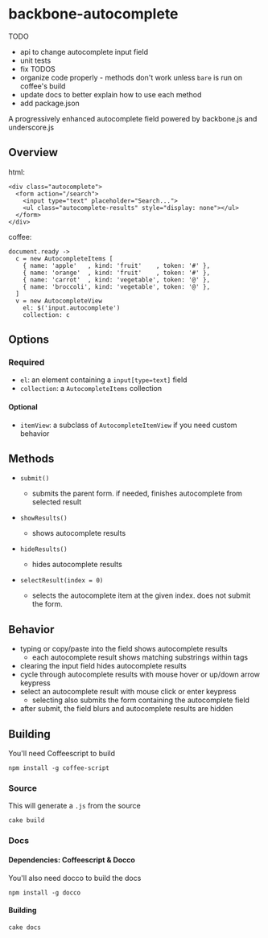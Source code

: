 backbone-autocomplete
=====================

TODO

* api to change autocomplete input field
* unit tests
* fix TODOS
* organize code properly - methods don't work unless `bare` is run on coffee's build
* update docs to better explain how to use each method
* add package.json

A progressively enhanced autocomplete field powered by backbone.js and underscore.js

## Overview

html:

    <div class="autocomplete">
      <form action="/search">
        <input type="text" placeholder="Search...">
        <ul class="autocomplete-results" style="display: none"></ul>
      </form>
    </div>

coffee:

    document.ready ->
      c = new AutocompleteItems [
        { name: 'apple'   , kind: 'fruit'    , token: '#' },
        { name: 'orange'  , kind: 'fruit'    , token: '#' },
        { name: 'carrot'  , kind: 'vegetable', token: '@' },
        { name: 'broccoli', kind: 'vegetable', token: '@' },
      ]
      v = new AutocompleteView
        el: $('input.autocomplete')
        collection: c

## Options

### Required

* `el`: an element containing a `input[type=text]` field
* `collection`: a `AutocompleteItems` collection

#### Optional

* `itemView`: a subclass of `AutocompleteItemView` if you need custom behavior

## Methods

* `submit()`

  * submits the parent form. if needed, finishes autocomplete from selected
    result

* `showResults()`

  * shows autocomplete results

* `hideResults()`

  * hides autocomplete results

* `selectResult(index = 0)`

  * selects the autocomplete item at the given index. does not submit the form.

## Behavior

* typing or copy/paste into the field shows autocomplete results
  * each autocomplete result shows matching substrings within <em></em> tags
* clearing the input field hides autocomplete results
* cycle through autocomplete results with mouse hover or up/down arrow keypress
* select an autocomplete result with mouse click or enter keypress
  * selecting also submits the form containing the autocomplete field
* after submit, the field blurs and autocomplete results are hidden

## Building
You'll need Coffeescript to build

    npm install -g coffee-script

### Source
This will generate a `.js` from the source

    cake build

### Docs

#### Dependencies: Coffeescript & Docco
You'll also need docco to build the docs

    npm install -g docco

#### Building

    cake docs
